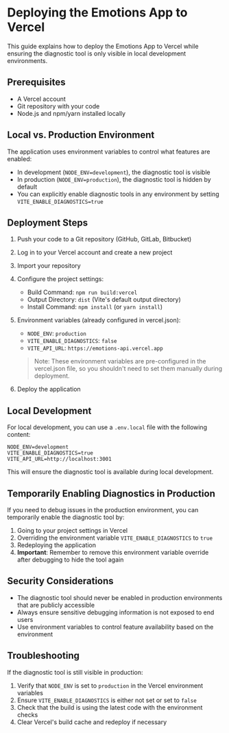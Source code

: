 # Deploying the Emotions App to Vercel

This guide explains how to deploy the Emotions App to Vercel while ensuring the diagnostic tool is only visible in local development environments.

## Prerequisites

- A Vercel account
- Git repository with your code
- Node.js and npm/yarn installed locally

## Local vs. Production Environment

The application uses environment variables to control what features are enabled:

- In development (`NODE_ENV=development`), the diagnostic tool is visible
- In production (`NODE_ENV=production`), the diagnostic tool is hidden by default
- You can explicitly enable diagnostic tools in any environment by setting `VITE_ENABLE_DIAGNOSTICS=true` 

## Deployment Steps

1. Push your code to a Git repository (GitHub, GitLab, Bitbucket)

2. Log in to your Vercel account and create a new project

3. Import your repository

4. Configure the project settings:
   - Build Command: `npm run build:vercel`
   - Output Directory: `dist` (Vite's default output directory)
   - Install Command: `npm install` (or `yarn install`)

5. Environment variables (already configured in vercel.json):
   - `NODE_ENV`: `production`
   - `VITE_ENABLE_DIAGNOSTICS`: `false`
   - `VITE_API_URL`: `https://emotions-api.vercel.app`

   > Note: These environment variables are pre-configured in the vercel.json file, so you shouldn't need to set them manually during deployment.

6. Deploy the application

## Local Development

For local development, you can use a `.env.local` file with the following content:

```
NODE_ENV=development
VITE_ENABLE_DIAGNOSTICS=true
VITE_API_URL=http://localhost:3001
```

This will ensure the diagnostic tool is available during local development.

## Temporarily Enabling Diagnostics in Production

If you need to debug issues in the production environment, you can temporarily enable the diagnostic tool by:

1. Going to your project settings in Vercel
2. Overriding the environment variable `VITE_ENABLE_DIAGNOSTICS` to `true`
3. Redeploying the application
4. **Important**: Remember to remove this environment variable override after debugging to hide the tool again

## Security Considerations

- The diagnostic tool should never be enabled in production environments that are publicly accessible
- Always ensure sensitive debugging information is not exposed to end users
- Use environment variables to control feature availability based on the environment

## Troubleshooting

If the diagnostic tool is still visible in production:

1. Verify that `NODE_ENV` is set to `production` in the Vercel environment variables
2. Ensure `VITE_ENABLE_DIAGNOSTICS` is either not set or set to `false`
3. Check that the build is using the latest code with the environment checks
4. Clear Vercel's build cache and redeploy if necessary 